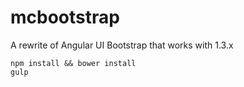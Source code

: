 # mcbootstrap
A rewrite of Angular UI Bootstrap that works with 1.3.x

    npm install && bower install
    gulp
